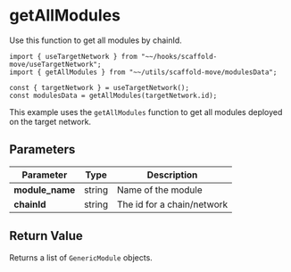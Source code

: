 # getAllModules

Use this function to get all modules by chainId.

```
import { useTargetNetwork } from "~~/hooks/scaffold-move/useTargetNetwork";
import { getAllModules } from "~~/utils/scaffold-move/modulesData";

const { targetNetwork } = useTargetNetwork();
const modulesData = getAllModules(targetNetwork.id);
```

This example uses the `getAllModules` function to get all modules deployed on the target network.

## Parameters

| Parameter        | Type   | Description                |
| ---------------- | ------ | -------------------------- |
| **module\_name** | string | Name of the module         |
| **chainId**      | string | The id for a chain/network |

## Return Value
Returns a list of `GenericModule` objects.
